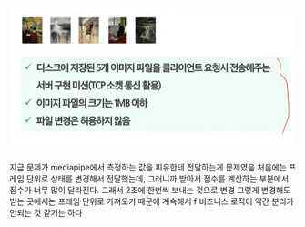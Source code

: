 ![Alt text](image-10.png)

지금 문제가 mediapipe에서 측정하는 값을 피유한테 전달하는게 문제였음
처음에는 프레임 단위로 상태를 변경해서 전달했는데, 그러니까 받아서 점수를 계산하는 부분에서 점수가 너무 많이 달라진다.
그래서 2초에 한번씩 보내는 것으로 변경
그렇게 변경해도 받는 곳에서는 프레임 단위로 가져오기 때문에 계속해서 f
비즈니스 로직이 약간 분리가 안되는 것 같기는 하다